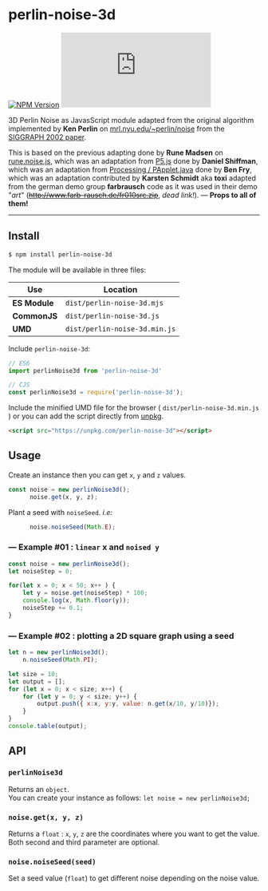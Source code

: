 # perlin-noise-3d

[![NPM Version](https://img.shields.io/npm/v/perlin-noise-3d.svg)](https://www.npmjs.com/package/perlin-noise-3d) [![gzip File Size](http://img.badgesize.io/https://unpkg.com/perlin-noise-3d/dist/perlin-noise-3d.min.js?compression=gzip)](https://unpkg.com/perlin-noise-3d/dist/perlin-noise-3d.min.js)

3D Perlin Noise as JavasScript module adapted from the original algorithm implemented by **Ken Perlin** on [mrl.nyu.edu/~perlin/noise](https://mrl.nyu.edu/~perlin/noise/) from the [SIGGRAPH 2002 paper](http://mrl.nyu.edu/~perlin/paper445.pdf).

This is based on the previous adapting done by **Rune Madsen** on [rune.noise.js](https://github.com/runemadsen/rune.noise.js), which was an adaptation from [P5.js](https://github.com/processing/p5.js/blob/master/src/math/noise.js) done by **Daniel Shiffman**, which was an adaptation from [Processing / PApplet.java](https://github.com/processing/processing/blob/master/core/src/processing/core/PApplet.java) done by **Ben Fry**, which was an adaptation contributed by **Karsten Schmidt** aka **toxi** adapted from the german demo group **farbrausch** code as it was used in their demo "*art*" (~~http://www.farb-rausch.de/fr010src.zip~~, *dead link!*). — **Props to all of them!**

---

## Install

```sh
$ npm install perlin-noise-3d
```

The module will be available in three files:

| Use           | Location      |
| ------------- | ------------- |
| **ES Module** | `dist/perlin-noise-3d.mjs`      |
| **CommonJS**  | `dist/perlin-noise-3d.js`       |
| **UMD**       | `dist/perlin-noise-3d.min.js`   |

Include `perlin-noise-3d`:

```javascript
// ES6
import perlinNoise3d from 'perlin-noise-3d'

// CJS
const perlinNoise3d = require('perlin-noise-3d');
```

Include the minified UMD file for the browser ( `dist/perlin-noise-3d.min.js` ) or you can add the script directly from [unpkg](https://unpkg.com/perlin-noise-3d).

```html
<script src="https://unpkg.com/perlin-noise-3d"></script>
```

## Usage

Create an instance then you can get `x`, `y` and `z` values.

```javascript
const noise = new perlinNoise3d();
      noise.get(x, y, z);
```

Plant a seed with `noiseSeed`. *i.e:*

```javascript
      noise.noiseSeed(Math.E);
```



### — Example #01 : `linear` x and `noised y`

```javascript
const noise = new perlinNoise3d();
let noiseStep = 0;

for(let x = 0; x < 50; x++ ) {
	let y = noise.get(noiseStep) * 100;
	console.log(x, Math.floor(y));
	noiseStep += 0.1;
}
```

### — Example #02 : plotting a 2D square graph using a seed

```javascript
let n = new perlinNoise3d();
    n.noiseSeed(Math.PI);

let size = 10;
let output = [];
for (let x = 0; x < size; x++) {
    for (let y = 0; y < size; y++) {
        output.push({ x:x, y:y, value: n.get(x/10, y/10)});
    }
}
console.table(output);
```


## API

### `perlinNoise3d`

Returns an `object`.<br />You can create your instance as follows: `let noise = new perlinNoise3d;`

### `noise.get(x, y, z)`

Returns a `float` : `x`, `y`, `z` are the coordinates where you want to get the value. Both second and third parameter are optional.

### `noise.noiseSeed(seed)`

Set a seed value (`float`) to get different noise depending on the noise value.

